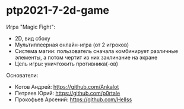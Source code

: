 # ptp2021-7-2d-game
Игра "Magic Fight":
- 2D, вид сбоку
- Мультиплеерная онлайн-игра (от 2 игроков)
- Система магии: пользователь сначала комбинирует различные элементы,
а потом чертит из них заклинание на экране
- Цель игры: уничтожить противника(-ов)

Основатели:
- Котов Андрей: https://github.com/Ankalot
- Петряев Юрий: https://github.com/p0rtale
- Прокофьев Арсений: https://github.com/Hellss
